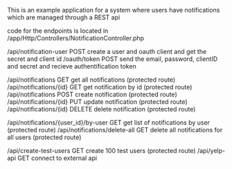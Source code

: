 
This is an example application for a system where users have notifications which are managed through a REST api 

code for the endpoints is located in 
/app/Http/Controllers/NotificationController.php  


/api/notification-user   POST  create a user and oauth client and get the secret and client id
/oauth/token POST  send the email, password, clientID and secret and recieve authentification token

/api/notifications GET  get all notifications  (protected route)
/api/notifications/{id} GET  get notification by id (protected route)
/api/notifications POST  create notification (protected route)
/api/notifications/{id} PUT  update notification (protected route)
/api/notifications/{id} DELETE  delete notification (protected route)

/api/notifications/{user_id}/by-user GET get list of notifications by user (protected route)
/api/notifications/delete-all GET delete all notifications for all users (protected route)

/api/create-test-users GET  create 100 test users (protected route)
/api/yelp-api GET  connect to external api


